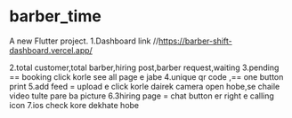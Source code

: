 # barber_time

A new Flutter project.
1.Dashboard link
//https://barber-shift-dashboard.vercel.app/

2.total customer,total barber,hiring post,barber request,waiting
3.pending == booking click korle see all page e jabe
4.unique qr code ,== one button print
5.add feed = upload e click korle dairek camera open hobe,se chaile video tulte pare ba picture
6.3hiring page = chat button er right e calling icon
7.ios check kore dekhate hobe
